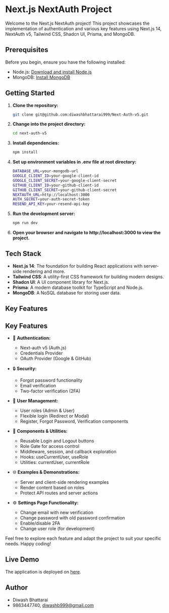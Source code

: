 # Next.js NextAuth Project

Welcome to the Next.js NextAuth project! This project showcases the implementation of authentication and various key features using Next.js 14, NextAuth v5, Tailwind CSS, Shadcn UI, Prisma, and MongoDB.

## Prerequisites

Before you begin, ensure you have the following installed:

- Node.js: [Download and install Node.js](https://nodejs.org/)
- MongoDB: [Install MongoDB](https://www.mongodb.com/try/download/community)

## Getting Started

1. **Clone the repository:**

   ```bash
   git clone git@github.com:diwashbhattarai999/Next-Auth-v5.git

2. **Change into the project directory:**

    ```bash
    cd next-auth-v5

3. **Install dependencies:**

    ```bash
    npm install

4. **Set up environment variables in .env file at root directory:**

    ```bash
    DATABASE_URL=your-mongodb-url
    GOOGLE_CLIENT_ID=your-google-client-id
    GOOGLE_CLIENT_SECRET=your-google-client-secret
    GITHUB_CLIENT_ID=your-github-client-id
    GITHUB_CLIENT_SECRET=your-github-client-secret
    NEXTAUTH_URL=http://localhost:3000
    AUTH_SECRET=your-auth-secret-token
    RESEND_API_KEY=your-resend-api-key

5. **Run the development server:**

    ```bash
    npm run dev

6. **Open your browser and navigate to http://localhost:3000 to view the project.**


## Tech Stack

- **Next.js 14**: The foundation for building React applications with server-side rendering and more.
- **Tailwind CSS**: A utility-first CSS framework for building modern designs.
- **Shadcn UI**: A UI component library for Next.js.
- **Prisma**: A modern database toolkit for TypeScript and Node.js.
- **MongoDB**: A NoSQL database for storing user data.

## Key Features

## Key Features

- 🔐 **Authentication:**
  - Next-auth v5 (Auth.js)
  - Credentials Provider
  - OAuth Provider (Google & GitHub)

- 🔒 **Security:**
  - Forgot password functionality
  - Email verification
  - Two-factor verification (2FA)

- 👥 **User Management:**
  - User roles (Admin & User)
  - Flexible login (Redirect or Modal)
  - Register, Forgot Password, Verification components

- 🧩 **Components & Utilities:**
  - Reusable Login and Logout buttons
  - Role Gate for access control
  - Middleware, session, and callback exploration
  - Hooks: useCurrentUser, useRole
  - Utilities: currentUser, currentRole

- 🌐 **Examples & Demonstrations:**
  - Server and client-side rendering examples
  - Render content based on roles
  - Protect API routes and server actions

- ⚙️ **Settings Page Functionality:**
  - Change email with new verification
  - Change password with old password confirmation
  - Enable/disable 2FA
  - Change user role (for development)


Feel free to explore each feature and adapt the project to suit your specific needs. Happy coding!

## Live Demo

The application is deployed on [here](https://db-next-auth-v5.vercel.app/).

## Author

- Diwash Bhattarai
- 9863447740, diwashb999@gmail.com
